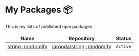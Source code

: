 # My Packages 📦

This is my lists of published npm packages



| Name                          | Repository                            | Status     |
|-------------------------------|---------------------------------------|------------|
| [string-randomify][1]         | [jarooda/string-randomify][a]         | `Active`   |






[1]: https://www.npmjs.com/package/string-randomify
[a]: https://github.com/jarooda/string-randomify
